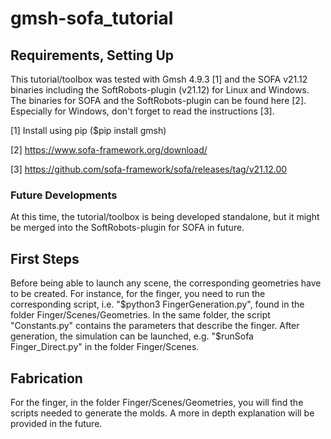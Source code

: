 # gmsh-sofa_tutorial

## Requirements, Setting Up
This tutorial/toolbox was tested with Gmsh 4.9.3 [1] and the SOFA v21.12 binaries including the SoftRobots-plugin (v21.12) for Linux and Windows. The binaries for SOFA and the SoftRobots-plugin can be found here [2]. Especially for Windows, don't forget to read the instructions [3].

[1] Install using pip ($pip install gmsh)

[2] https://www.sofa-framework.org/download/

[3] https://github.com/sofa-framework/sofa/releases/tag/v21.12.00

### Future Developments
At this time, the tutorial/toolbox is being developed standalone, but it might be merged into the SoftRobots-plugin for SOFA  in future.

## First Steps

Before being able to launch any scene, the corresponding geometries have to be created. For instance, for the finger, you need to run the corresponding script, i.e. "$python3 FingerGeneration.py", found in the folder Finger/Scenes/Geometries. In the same folder, the script "Constants.py" contains the parameters that describe the finger. After generation, the simulation can be launched, e.g. "$runSofa Finger_Direct.py" in the folder Finger/Scenes.

## Fabrication
For the finger, in the folder Finger/Scenes/Geometries, you will find the scripts needed to generate the molds. A more in depth explanation will be provided in the future.
